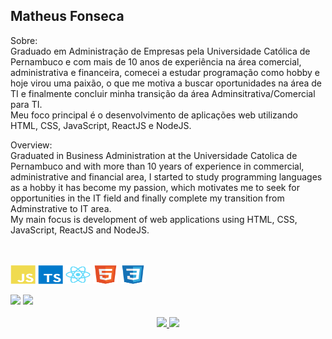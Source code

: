 ## Matheus Fonseca

Sobre:
<br/>
Graduado em Administração de Empresas pela Universidade Católica de Pernambuco e com mais de 10 anos de experiência na área comercial, administrativa e financeira, comecei a estudar programação como hobby e hoje virou uma paixão, o que me motiva a buscar oportunidades na área de TI e finalmente concluir minha transição da área Adminsitrativa/Comercial para TI.<br/>
Meu foco principal é o desenvolvimento de aplicações web utilizando HTML, CSS, JavaScript, ReactJS e NodeJS.

Overview:
<br/>
Graduated in Business Administration at the Universidade Catolica de Pernambuco and with more than 10 years of experience in commercial, administrative and financial area, I started to study programming languages as a hobby it has become my passion, which motivates me to seek for opportunities in the IT field and finally complete my transition from Adminstrative to IT area.<br/>
My main focus is development of web applications using HTML, CSS, JavaScript, ReactJS and NodeJS.

<br/>

<div style="display: inline_block"><br>
  <img align="center" alt="Js" height="30" width="40" src="https://raw.githubusercontent.com/devicons/devicon/master/icons/javascript/javascript-plain.svg">
  <img align="center" alt="Ts" height="30" width="40" src="https://raw.githubusercontent.com/devicons/devicon/master/icons/typescript/typescript-plain.svg">
  <img align="center" alt="React" height="30" width="40" src="https://raw.githubusercontent.com/devicons/devicon/master/icons/react/react-original.svg">
  <img align="center" alt="HTML" height="30" width="40" src="https://raw.githubusercontent.com/devicons/devicon/master/icons/html5/html5-original.svg">
  <img align="center" alt="CSS" height="30" width="40" src="https://raw.githubusercontent.com/devicons/devicon/master/icons/css3/css3-original.svg">
</div>

<br/>

<div> 
  <a href = "mailto:teus.fonseca@hotmail.com"><img src="https://img.shields.io/badge/-Gmail-%23333?style=for-the-badge&logo=gmail&logoColor=white" target="_blank"></a>
  <a href="https://www.linkedin.com/in/matheusfsk/" target="_blank"><img src="https://img.shields.io/badge/-LinkedIn-%230077B5?style=for-the-badge&logo=linkedin&logoColor=white" target="_blank"></a> 
  </div>
  
<br/>

<div align="center">
  <a href="https://github.com/matheusfsk">
  <img height="180em" src="https://github-readme-stats.vercel.app/api?username=matheusfsk&show_icons=true&theme=dark&include_all_commits=true&count_private=true"/>
  <img height="180em" src="https://github-readme-stats.vercel.app/api/top-langs/?username=matheusfsk&layout=compact&langs_count=7&theme=dark"/>
</div>


